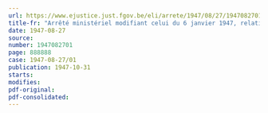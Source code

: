 ```yaml
---
url: https://www.ejustice.just.fgov.be/eli/arrete/1947/08/27/1947082701/justel
title-fr: "Arrêté ministériel modifiant celui du 6 janvier 1947, relatif à la livraison des produits laitiers"
date: 1947-08-27
source:
number: 1947082701
page: 888888
case: 1947-08-27/01
publication: 1947-10-31
starts:
modifies:
pdf-original:
pdf-consolidated:
---
```


